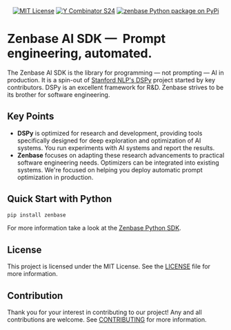 <div align="center">
  <div>
    <a href="https://github.com/zenbase-ai/lib/blob/main/LICENSE"><img src="https://img.shields.io/badge/License-MIT-red.svg?style=flat-square" alt="MIT License"></a>
    <a href="#"><img src="https://img.shields.io/badge/Y%20Combinator-S24-orange?style=flat-square" alt="Y Combinator S24"></a>
    <a href="https://pypi.python.org/pypi/zenbase"><img src="https://img.shields.io/pypi/v/zenbase.svg?style=flat-square&label=pypi+zenbase" alt="zenbase Python package on PyPi"></a>
  </div>
</div>

# Zenbase AI SDK —  Prompt engineering, automated.

The Zenbase AI SDK is the library for programming — not prompting — AI in production. It is a spin-out of [Stanford NLP's DSPy](https://github.com/stanfordnlp/dspy) project started by key contributors. DSPy is an excellent framework for R&D. Zenbase strives to be its brother for software engineering.

## Key Points

- **DSPy** is optimized for research and development, providing tools specifically designed for deep exploration and optimization of AI systems. You run experiments with AI systems and report the results.
- **Zenbase** focuses on adapting these research advancements to practical software engineering needs. Optimizers can be integrated into existing systems. We're focused on helping you deploy automatic prompt optimization in production.

## Quick Start with Python

```bash
pip install zenbase
```

For more information take a look at the [Zenbase Python SDK](./py/README.md). 

## License

This project is licensed under the MIT License. See the [LICENSE](./LICENSE) file for more information.


## Contribution 

Thank you for your interest in contributing to our project! Any and all contributions are welcome. See [CONTRIBUTING](./CONTRIBUTING.md) for more information.